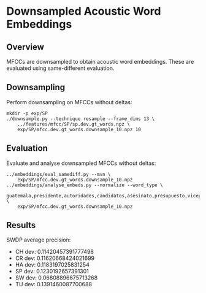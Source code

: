 Downsampled Acoustic Word Embeddings
====================================

Overview
--------
MFCCs are downsampled to obtain acoustic word embeddings. These are evaluated
using same-different evaluation.


Downsampling
------------
Perform downsampling on MFCCs without deltas:

    mkdir -p exp/SP
    ./downsample.py --technique resample --frame_dims 13 \
        ../features/mfcc/SP/sp.dev.gt_words.npz \
        exp/SP/mfcc.dev.gt_words.downsample_10.npz 10


Evaluation
----------
Evaluate and analyse downsampled MFCCs without deltas:

    ../embeddings/eval_samediff.py --mvn \
        exp/SP/mfcc.dev.gt_words.downsample_10.npz
    ../embeddings/analyse_embeds.py --normalize --word_type \
        guatemala,presidente,autoridades,candidatos,asesinato,presupuesto,vicepresidente,negociaciones,netanyahu,social,explotaciones \
        exp/SP/mfcc.dev.gt_words.downsample_10.npz


Results
-------
SWDP average precision:

- CH dev: 0.11420457391777498
- CR dev: 0.11620668424021699
- HA dev: 0.1183197025831254
- SP dev: 0.1230192657391301
- SW dev: 0.06808896675713268
- TU dev: 0.1391460087700688
